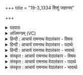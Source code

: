 +++
title = "19-3_1334 शिशुं जज्ञानम्"

+++
<details><summary>पदपाठः</summary>

शि꣡शु꣢꣯म्। ज꣣ज्ञान꣢म्। ह꣡रि꣢꣯म्। मृ꣣जन्ति। पवि꣡त्रे꣢। सो꣡म꣢꣯म्। दे꣣वे꣡भ्यः꣢। इ꣡न्दु꣢꣯म्। १३३४।
</details>

<details><summary>अधिमन्त्रम् (VC)</summary>

- पवमानः सोमः
- अग्नयो धिष्ण्या ऐश्वराः
- द्विपदा विराट् पङ्क्तिः
- पञ्चमः
</details>

<details><summary>हिन्दी : आचार्य रामनाथ वेदालंकार - विषयः</summary>

अगले मन्त्र में समावर्तन संस्कार का वर्णन है।
</details>

<details><summary>हिन्दी : आचार्य रामनाथ वेदालंकार - पदार्थः</summary>

पदार्थान्वय -  (शिशुं जज्ञानम्) नवस्नातक के रूप में आचार्य के गर्भ से द्वितीय जन्म प्राप्त करते हुए, (हरिम्) जिसके दोष हर लिये गये हैं, ऐसे (इन्दुम्) तेजस्वी (सोमम्) समावर्तन संस्कार के लिए स्नान किये हुए, विद्या पढ़े हुए ब्रह्मचारी को (पवित्रे) कुशों के आसन पर बैठाकर (देवेभ्यः) माता, पिता आदि को सौंपने के लिए (मृजन्ति) अलङ्कार धारण कराते हैं ॥ समावर्तन संस्कार के समय ब्रह्मचारी के अलङ्कार-धारण के विषय में पारस्करगृह्यसूत्र २।६।२४-२६ और महर्षिदयानन्दप्रणीत संस्कारविधि ग्रन्थ देखना चाहिए। उनके अनुसार उस समय ब्रह्मचारी नये वस्त्र, उपवस्त्र, फूलमाला, आभूषण आदि धारण करता है ॥३॥
</details>

<details><summary>हिन्दी : आचार्य रामनाथ वेदालंकार - भावार्थः</summary>

भावार्थ -  व्रताचारी,विद्यालङ्कार,वेदालङ्कार,आयुर्वेदालङ्कार आदि बने हुए ब्रह्मचारी को आचार्य फूलमाला,आभूषण आदि से अलङ्कृत करके समावर्तन संस्कार करके द्विज बनाकर माता-पिता को लौटा देवे ॥३॥
</details>

<details><summary>संस्कृत : आचार्य रामनाथ वेदालंकार - विषयः</summary>

अथ समावर्तनसंस्कारविषय उच्यते।
</details>

<details><summary>संस्कृत : आचार्य रामनाथ वेदालंकार - पदार्थः</summary>

पदार्थान्वय -  (शिशुं जज्ञानम्) नवस्नातकत्वेन आचार्यगर्भाद् द्वितीयं जन्म प्राप्नुवन्तम् (हरिम्) अपहृतदोषम् (इन्दुम्) दीप्तम्, तेजस्विनम् (सोमम्) समावर्तनसंस्काराय कृताभिषेकम् अधीतविद्यं ब्रह्मचारिणम् (पवित्रे) दर्भासने उपवेश्य (देवेभ्यः) मातापित्रादिभ्यः समर्पयितुम् (मृजन्ति) अलङ्कुर्वन्ति ॥ समावर्तनसंस्कारे ब्रह्मचारिणोऽलङ्करणविषये पारस्करगृह्यसूत्रं २।६।२४-२६, दयानन्दर्षिप्रणीतः संस्कारविधिग्रन्थश्च द्रष्टव्यः। तदनुसारेण तदा ब्रह्मचारी नूतनवस्त्रोपवस्त्रपुष्पस्रगलङ्कारादिकं धारयति ॥३॥
</details>

<details><summary>संस्कृत : आचार्य रामनाथ वेदालंकार - भावार्थः</summary>

भावार्थ -  व्रताचारं विद्यालङ्कारं वेदालङ्कारम् आयुर्वेदालङ्कारं ब्रह्मचारिणमाचार्यः पुष्पस्रगलङ्कारादिभिरलङ्कृत्य कृतसमावर्तनं द्विजं मात्रापित्रोः प्रत्यावर्तयेत् ॥३॥
</details>